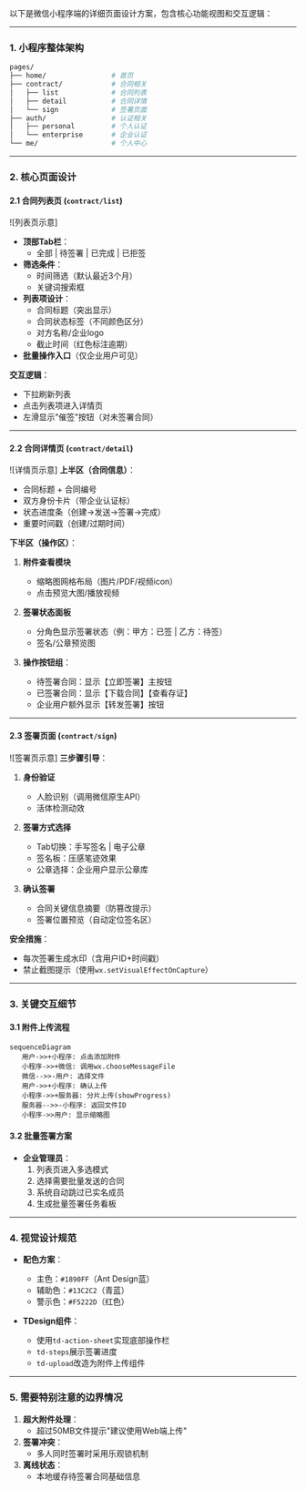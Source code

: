 以下是微信小程序端的详细页面设计方案，包含核心功能视图和交互逻辑：

---
### **1. 小程序整体架构**
```bash
pages/
├── home/                # 首页
├── contract/            # 合同相关
│   ├── list             # 合同列表
│   ├── detail           # 合同详情
│   └── sign             # 签署页面
├── auth/                # 认证相关
│   ├── personal         # 个人认证
│   └── enterprise       # 企业认证
└── me/                  # 个人中心
```

---

### **2. 核心页面设计**

#### **2.1 合同列表页 (`contract/list`)**
![列表页示意]
- **顶部Tab栏**：
  - 全部 | 待签署 | 已完成 | 已拒签 
- **筛选条件**：
  - 时间筛选（默认最近3个月）
  - 关键词搜索框
- **列表项设计**：
  - 合同标题（突出显示）
  - 合同状态标签（不同颜色区分）
  - 对方名称/企业logo
  - 截止时间（红色标注逾期）
- **批量操作入口**（仅企业用户可见）

**交互逻辑**：
- 下拉刷新列表
- 点击列表项进入详情页
- 左滑显示"催签"按钮（对未签署合同）

---

#### **2.2 合同详情页 (`contract/detail`)**
![详情页示意]
**上半区（合同信息）**：
- 合同标题 + 合同编号
- 双方身份卡片（带企业认证标）
- 状态进度条（创建→发送→签署→完成）
- 重要时间戳（创建/过期时间）

**下半区（操作区）**：
1. **附件查看模块**
   - 缩略图网格布局（图片/PDF/视频icon）
   - 点击预览大图/播放视频

2. **签署状态面板**
   - 分角色显示签署状态（例：甲方：已签 | 乙方：待签）
   - 签名/公章预览图

3. **操作按钮组**：
   - 待签署合同：显示【立即签署】主按钮
   - 已签署合同：显示【下载合同】【查看存证】
   - 企业用户额外显示【转发签署】按钮

---

#### **2.3 签署页面 (`contract/sign`)**
![签署页示意]
**三步骤引导**：
1. **身份验证**
   - 人脸识别（调用微信原生API）
   - 活体检测动效

2. **签署方式选择**
   - Tab切换：手写签名 | 电子公章
   - 签名板：压感笔迹效果
   - 公章选择：企业用户显示公章库

3. **确认签署**
   - 合同关键信息摘要（防篡改提示）
   - 签署位置预览（自动定位签名区）

**安全措施**：
- 每次签署生成水印（含用户ID+时间戳）
- 禁止截图提示（使用`wx.setVisualEffectOnCapture`）

---

### **3. 关键交互细节**

#### **3.1 附件上传流程**
```mermaid
sequenceDiagram
   用户->>+小程序: 点击添加附件
   小程序->>+微信: 调用wx.chooseMessageFile
   微信-->>-用户: 选择文件
   用户->>+小程序: 确认上传
   小程序->>+服务器: 分片上传(showProgress)
   服务器-->>-小程序: 返回文件ID
   小程序->>用户: 显示缩略图
```

#### **3.2 批量签署方案**
- **企业管理员**：
  1. 列表页进入多选模式
  2. 选择需要批量发送的合同
  3. 系统自动跳过已实名成员
  4. 生成批量签署任务看板

---

### **4. 视觉设计规范**
- **配色方案**：
  - 主色：`#1890FF`（Ant Design蓝）
  - 辅助色：`#13C2C2`（青蓝）
  - 警示色：`#F5222D`（红色）

- **TDesign组件**：
  - 使用`td-action-sheet`实现底部操作栏
  - `td-steps`展示签署进度
  - `td-upload`改造为附件上传组件

---

### **5. 需要特别注意的边界情况**
1. **超大附件处理**：
   - 超过50MB文件提示"建议使用Web端上传"
2. **签署冲突**：
   - 多人同时签署时采用乐观锁机制
3. **离线状态**：
   - 本地缓存待签署合同基础信息

